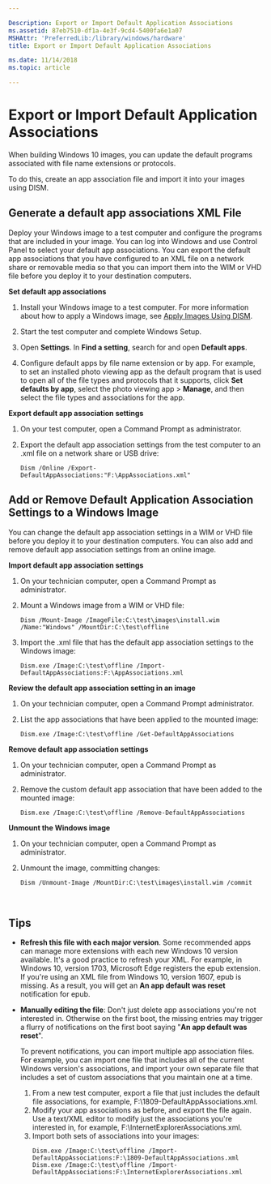 ```yaml
---

Description: Export or Import Default Application Associations
ms.assetid: 87eb7510-df1a-4e3f-9cd4-5400fa6e1a07
MSHAttr: 'PreferredLib:/library/windows/hardware'
title: Export or Import Default Application Associations

ms.date: 11/14/2018
ms.topic: article

---
```


# Export or Import Default Application Associations

When building Windows 10 images, you can update the default programs associated with file name extensions or protocols. 

To do this, create an app association file and import it into your images using DISM. 

## Generate a default app associations XML File

Deploy your Windows image to a test computer and configure the programs that are included in your image. You can log into Windows and use Control Panel to select your default app associations. You can export the default app associations that you have configured to an XML file on a network share or removable media so that you can import them into the WIM or VHD file before you deploy it to your destination computers.

**Set default app associations**

1.  Install your Windows image to a test computer. For more information about how to apply a Windows image, see [Apply Images Using DISM](apply-images-using-dism.md).

2.  Start the test computer and complete Windows Setup.

3.  Open **Settings**. In **Find a setting**, search for and open **Default apps**.

4.  Configure default apps by file name extension or by app. For example, to set an installed photo viewing app as the default program that is used to open all of the file types and protocols that it supports, click **Set defaults by app**, select the photo viewing app > **Manage**, and then select the file types and associations for the app.

**Export default app association settings**

1.  On your test computer, open a Command Prompt as administrator. 

2.  Export the default app association settings from the test computer to an .xml file on a network share or USB drive:

    ```
    Dism /Online /Export-DefaultAppAssociations:"F:\AppAssociations.xml"
    ```

## <span id="add_or_remove_default_application_association_settings_to_a_windows_image"></span>Add or Remove Default Application Association Settings to a Windows Image


You can change the default app association settings in a WIM or VHD file before you deploy it to your destination computers. You can also add and remove default app association settings from an online image.

**Import default app association settings**

1.  On your technician computer, open a Command Prompt as administrator.

2.  Mount a Windows image from a WIM or VHD file:

    ```
    Dism /Mount-Image /ImageFile:C:\test\images\install.wim /Name:"Windows" /MountDir:C:\test\offline
    ```

3.  Import the .xml file that has the default app association settings to the Windows image:

    ```
    Dism.exe /Image:C:\test\offline /Import-DefaultAppAssociations:F:\AppAssociations.xml
    ```

**Review the default app association setting in an image**

1.  On your technician computer, open a Command Prompt administrator.

2.  List the app associations that have been applied to the mounted image:

    ```
    Dism.exe /Image:C:\test\offline /Get-DefaultAppAssociations
    ```

**Remove default app association settings**

1.  On your technician computer, open a Command Prompt as administrator.

2.  Remove the custom default app association that have been added to the mounted image:

    ```
    Dism.exe /Image:C:\test\offline /Remove-DefaultAppAssociations
    ```

**Unmount the Windows image**

1.  On your technician computer, open a Command Prompt as administrator.

2.  Unmount the image, committing changes:

    ```
    Dism /Unmount-Image /MountDir:C:\test\images\install.wim /commit
    ```
 
## Tips

* **Refresh this file with each major version**. Some recommended apps can manage more extensions with each new Windows 10 version available. It's a good practice to refresh your XML. For example, in Windows 10, version 1703, Microsoft Edge registers the epub extension. If you're using an XML file from Windows 10, version 1607, epub is missing. As a result, you will get an **An app default was reset** notification for epub.

* **Manually editing the file**: Don't just delete app associations you're not interested in. Otherwise on the first boot, the missing entries may trigger a flurry of notifications on the first boot saying "**An app default was reset**". 

  To prevent notifications, you can import multiple app association files. For example, you can import one file that includes all of the current Windows version's associations, and import your own separate file that includes a set of custom associations that you maintain one at a time. 
  
  1. From a new test computer, export a file that just includes the default file associations, for example, F:\1809-DefaultAppAssociations.xml.
  2. Modify your app associations as before, and export the file again. Use a text/XML editor to modify just the associations you're interested in, for example, F:\InternetExplorerAssociations.xml.
  3. Import both sets of associations into your images:
     ```
     Dism.exe /Image:C:\test\offline /Import-DefaultAppAssociations:F:\1809-DefaultAppAssociations.xml
     Dism.exe /Image:C:\test\offline /Import-DefaultAppAssociations:F:\InternetExplorerAssociations.xml
     ```
  
